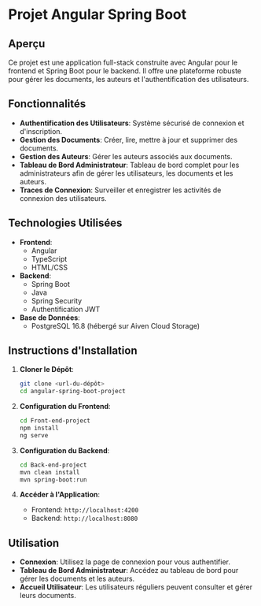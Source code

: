 # Projet Angular Spring Boot

## Aperçu
Ce projet est une application full-stack construite avec Angular pour le frontend et Spring Boot pour le backend. Il offre une plateforme robuste pour gérer les documents, les auteurs et l'authentification des utilisateurs.

## Fonctionnalités
- **Authentification des Utilisateurs**: Système sécurisé de connexion et d'inscription.
- **Gestion des Documents**: Créer, lire, mettre à jour et supprimer des documents.
- **Gestion des Auteurs**: Gérer les auteurs associés aux documents.
- **Tableau de Bord Administrateur**: Tableau de bord complet pour les administrateurs afin de gérer les utilisateurs, les documents et les auteurs.
- **Traces de Connexion**: Surveiller et enregistrer les activités de connexion des utilisateurs.

## Technologies Utilisées
- **Frontend**:
  - Angular
  - TypeScript
  - HTML/CSS
- **Backend**:
  - Spring Boot
  - Java
  - Spring Security
  - Authentification JWT
- **Base de Données**:
  - PostgreSQL 16.8 (hébergé sur Aiven Cloud Storage)

## Instructions d'Installation
1. **Cloner le Dépôt**:
   ```bash
   git clone <url-du-dépôt>
   cd angular-spring-boot-project
   ```

2. **Configuration du Frontend**:
   ```bash
   cd Front-end-project
   npm install
   ng serve
   ```

3. **Configuration du Backend**:
   ```bash
   cd Back-end-project
   mvn clean install
   mvn spring-boot:run
   ```

4. **Accéder à l'Application**:
   - Frontend: `http://localhost:4200`
   - Backend: `http://localhost:8080`

## Utilisation
- **Connexion**: Utilisez la page de connexion pour vous authentifier.
- **Tableau de Bord Administrateur**: Accédez au tableau de bord pour gérer les documents et les auteurs.
- **Accueil Utilisateur**: Les utilisateurs réguliers peuvent consulter et gérer leurs documents.
